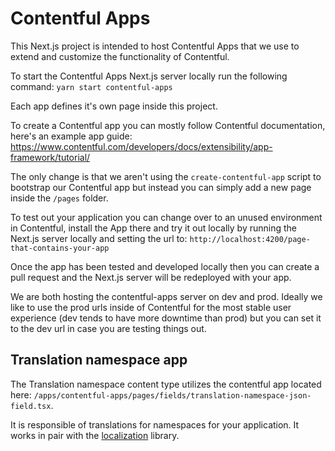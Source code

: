 # Contentful Apps

This Next.js project is intended to host Contentful Apps that we use to extend and customize the functionality of Contentful.

To start the Contentful Apps Next.js server locally run the following command:
`yarn start contentful-apps`

Each app defines it's own page inside this project.

To create a Contentful app you can mostly follow Contentful documentation, here's an example app guide: https://www.contentful.com/developers/docs/extensibility/app-framework/tutorial/

The only change is that we aren't using the `create-contentful-app` script to bootstrap our Contentful app but instead you can simply add a new page inside the `/pages` folder.

To test out your application you can change over to an unused environment in Contentful, install the App there and try it out locally by running the Next.js server locally and setting the url to: `http://localhost:4200/page-that-contains-your-app`

Once the app has been tested and developed locally then you can create a pull request and the Next.js server will be redeployed with your app.

We are both hosting the contentful-apps server on dev and prod. Ideally we like to use the prod urls inside of Contentful for the most stable user experience (dev tends to have more downtime than prod) but you can set it to the dev url in case you are testing things out.

## Translation namespace app

The Translation namespace content type utilizes the contentful app located here: `/apps/contentful-apps/pages/fields/translation-namespace-json-field.tsx`.

It is responsible of translations for namespaces for your application. It works in pair with the [localization](/libs/localization/README.md) library.
